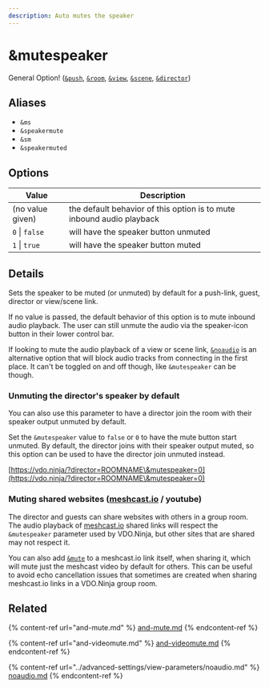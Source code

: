 ```yaml
---
description: Auto mutes the speaker
---
```


# \&mutespeaker

General Option! ([`&push`](push.md), [`&room`](../general-settings/room.md), [`&view`](../advanced-settings/view-parameters/view.md), [`&scene`](../advanced-settings/view-parameters/scene.md), [`&director`](../viewers-settings/director.md))

## Aliases

* `&ms`
* `&speakermute`
* `&sm`
* `&speakermuted`

## Options

| Value            | Description                                                           |
| ---------------- | --------------------------------------------------------------------- |
| (no value given) | the default behavior of this option is to mute inbound audio playback |
| `0` \| `false`   | will have the speaker button unmuted                                  |
| `1` \| `true`    | will have the speaker button muted                                    |

## Details

Sets the speaker to be muted (or unmuted) by default for a push-link, guest, director or view/scene link.

If no value is passed, the default behavior of this option is to mute inbound audio playback. The user can still unmute the audio via the speaker-icon button in their lower control bar.

If looking to mute the audio playback of a view or scene link, [`&noaudio`](../advanced-settings/view-parameters/noaudio.md) is an alternative option that will block audio tracks from connecting in the first place. It can't be toggled on and off though, like `&mutespeaker` can be though.

### Unmuting the director's speaker by default

You can also use this parameter to have a director join the room with their speaker output unmuted by default.

Set the `&mutespeaker` value to `false` or `0` to have the mute button start unmuted. By default, the director joins with their speaker output muted, so this option can be used to have the director join unmuted instead.

[https://vdo.ninja/?director=ROOMNAME\&mutespeaker=0](https://vdo.ninja/?director=ROOMNAME\&mutespeaker=0)

### Muting shared websites ([meshcast.io](https://meshcast.io/) / youtube)

The director and guests can share websites with others in a group room. The audio playback of [meshcast.io](https://meshcast.io/) shared links will respect the `&mutespeaker` parameter used by VDO.Ninja, but other sites that are shared may not respect it.

You can also add [`&mute`](and-mute.md) to a meshcast.io link itself, when sharing it, which will mute just the meshcast video by default for others. This can be useful to avoid echo cancellation issues that sometimes are created when sharing meshcast.io links in a VDO.Ninja group room.

## Related

{% content-ref url="and-mute.md" %}
[and-mute.md](and-mute.md)
{% endcontent-ref %}

{% content-ref url="and-videomute.md" %}
[and-videomute.md](and-videomute.md)
{% endcontent-ref %}

{% content-ref url="../advanced-settings/view-parameters/noaudio.md" %}
[noaudio.md](../advanced-settings/view-parameters/noaudio.md)
{% endcontent-ref %}
